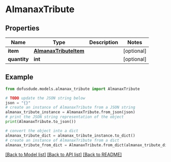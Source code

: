 # AlmanaxTribute


## Properties

Name | Type | Description | Notes
------------ | ------------- | ------------- | -------------
**item** | [**AlmanaxTributeItem**](AlmanaxTributeItem.md) |  | [optional] 
**quantity** | **int** |  | [optional] 

## Example

```python
from dofusdude.models.almanax_tribute import AlmanaxTribute

# TODO update the JSON string below
json = "{}"
# create an instance of AlmanaxTribute from a JSON string
almanax_tribute_instance = AlmanaxTribute.from_json(json)
# print the JSON string representation of the object
print(AlmanaxTribute.to_json())

# convert the object into a dict
almanax_tribute_dict = almanax_tribute_instance.to_dict()
# create an instance of AlmanaxTribute from a dict
almanax_tribute_from_dict = AlmanaxTribute.from_dict(almanax_tribute_dict)
```
[[Back to Model list]](../README.md#documentation-for-models) [[Back to API list]](../README.md#documentation-for-api-endpoints) [[Back to README]](../README.md)


